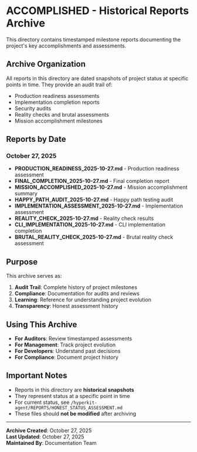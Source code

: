 # ACCOMPLISHED - Historical Reports Archive

This directory contains timestamped milestone reports documenting the project's key accomplishments and assessments.

## Archive Organization

All reports in this directory are dated snapshots of project status at specific points in time. They provide an audit trail of:

- Production readiness assessments
- Implementation completion reports
- Security audits
- Reality checks and brutal assessments
- Mission accomplishment milestones

## Reports by Date

### October 27, 2025
- **PRODUCTION_READINESS_2025-10-27.md** - Production readiness assessment
- **FINAL_COMPLETION_2025-10-27.md** - Final completion report
- **MISSION_ACCOMPLISHED_2025-10-27.md** - Mission accomplishment summary
- **HAPPY_PATH_AUDIT_2025-10-27.md** - Happy path testing audit
- **IMPLEMENTATION_ASSESSMENT_2025-10-27.md** - Implementation assessment
- **REALITY_CHECK_2025-10-27.md** - Reality check results
- **CLI_IMPLEMENTATION_2025-10-27.md** - CLI implementation completion
- **BRUTAL_REALITY_CHECK_2025-10-27.md** - Brutal reality check assessment

## Purpose

This archive serves as:

1. **Audit Trail**: Complete history of project milestones
2. **Compliance**: Documentation for audits and reviews
3. **Learning**: Reference for understanding project evolution
4. **Transparency**: Honest assessment history

## Using This Archive

- **For Auditors**: Review timestamped assessments
- **For Management**: Track project evolution
- **For Developers**: Understand past decisions
- **For Compliance**: Document project history

## Important Notes

- Reports in this directory are **historical snapshots**
- They represent status at a specific point in time
- For current status, see `/hyperkit-agent/REPORTS/HONEST_STATUS_ASSESSMENT.md`
- These files should **not be modified** after archiving

---

**Archive Created**: October 27, 2025  
**Last Updated**: October 27, 2025  
**Maintained By**: Documentation Team


